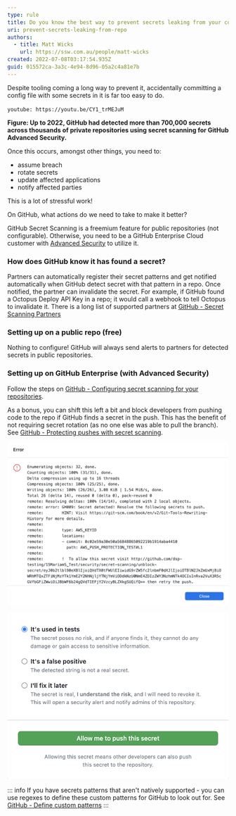 ```yaml
---
type: rule
title: Do you know the best way to prevent secrets leaking from your code repository?
uri: prevent-secrets-leaking-from-repo
authors:
  - title: Matt Wicks
    url: https://ssw.com.au/people/matt-wicks
created: 2022-07-08T03:17:54.935Z
guid: 015572ca-3a3c-4e94-8d96-05a2c4a81e7b
---
```

Despite tooling coming a long way to prevent it, accidentally committing a config file with some secrets in it is far too easy to do.

`youtube: https://youtu.be/CY1_trMEJuM`

**Figure: Up to 2022, GitHub had detected more than 700,000 secrets across thousands of private repositories using secret scanning for GitHub Advanced Security.**

Once this occurs, amongst other things, you need to:

* assume breach
* rotate secrets
* update affected applications
* notify affected parties

This is a lot of stressful work!

On GitHub, what actions do we need to take to make it better?

<!--endintro-->

GitHub Secret Scanning is a freemium feature for public repositories (not configurable). Otherwise, you need to be a GitHub Enterprise Cloud customer with [Advanced Security](https://github.com/features/security) to utilize it.

### How does GitHub know it has found a secret?

Partners can automatically register their secret patterns and get notified automatically when GitHub detect secret with that pattern in a repo. Once notified, the partner can  invalidate the secret. For example, if GitHub found a Octopus Deploy API Key in a repo; it would call a webhook to tell Octopus to invalidate it. There is a long list of supported partners at [GitHub - Secret Scanning Partners](https://docs.github.com/en/enterprise-cloud@latest/code-security/secret-scanning/secret-scanning-patterns)

### Setting up on a public repo (free)

Nothing to configure! GitHub will always send alerts to partners for detected secrets in public repositories.

### Setting up on GitHub Enterprise (with Advanced Security)

Follow the steps on [GitHub - Configuring secret scanning for your repositories](https://docs.github.com/en/enterprise-cloud@latest/code-security/secret-scanning/configuring-secret-scanning-for-your-repositories).

As a bonus, you can shift this left a bit and block developers from pushing code to the repo if GitHub finds a secret in the push. This has the benefit of not requiring secret rotation (as no one else was able to pull the branch). See [GitHub - Protecting pushes with secret scanning](https://docs.github.com/en/enterprise-cloud@latest/code-security/secret-scanning/protecting-pushes-with-secret-scanning).

![Figure: GitHub found an AWS secret on this push and blocked it](secret-scanning-push-protection-with-link.png)

![Figure: Sometimes there are false positives or test data, developers aren't blocked from doing their work. They just need to go out of their way to make sure it isn't a real secret.](secret-scanning-unblock-form.png)

::: info
If you have secrets patterns that aren't natively supported - you can use regexes to define these custom patterns for GitHub to look out for. See [GitHub - Define custom patterns](https://docs.github.com/en/enterprise-cloud@latest/code-security/secret-scanning/defining-custom-patterns-for-secret-scanning)
:::

